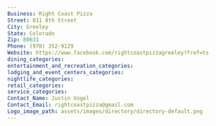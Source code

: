 ```yaml
---
Business: Right Coast Pizza
Street: 811 8th Street
City: Greeley
State: Colorado
Zip: 80631
Phone: (970) 352-9129
Website: https://www.facebook.com/rightcoastpizzagreeley?fref=ts
dining_categories: 
entertainment_and_recreation_categories: 
lodging_and_event_centers_categories: 
nightlife_categories: 
retail_categories: 
service_categories: 
Contact_Name: Justin Vogel
Contact_Email: rightcoastpizza@gmail.com
Logo_image_path: assets/images/directory/directory-default.png
---
```

